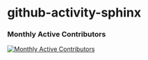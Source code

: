 # github-activity-sphinx



### Monthly Active Contributors

[![Monthly Active Contributors](https://contributor-overtime-api.git-contributor.com/contributors-svg?chart=contributorMonthlyActivity&repo=fortran-lang/fortran-lang.org,fortran-lang/fpm,fortran-lang/stdlib)](https://git-contributor.com?chart=contributorMonthlyActivity&repo=fortran-lang/fortran-lang.org,fortran-lang/fpm,fortran-lang/stdlib)
